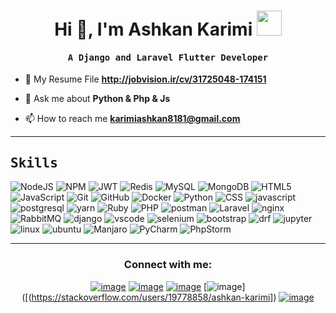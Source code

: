 




<h1 align="center">Hi 👋, I'm Ashkan Karimi <img height="40" src="https://media.giphy.com/media/hvRJCLFzcasrR4ia7z/giphy.gif")></h1>
<p align="center"><h4 align="center"><samp> A Django and Laravel Flutter Developer</samp></h4></p>

<div>
  
  
- 🔭  My Resume File **http://jobvision.ir/cv/31725048-174151**
  
- 💬  Ask me about **Python & Php & Js**

- 📫  How to reach me **karimiashkan8181@gmail.com**
</div> 


- - - -



 <h2><b><samp>Skills</samp></b></h4>
 
  ![NodeJS](https://img.shields.io/badge/node.js-6DA55F?style=for-the-badge&logo=node.js&logoColor=white) ![NPM](https://img.shields.io/badge/NPM-%23000000.svg?style=for-the-badge&logo=npm&logoColor=white) ![JWT](https://img.shields.io/badge/JWT-black?style=for-the-badge&logo=JSON%20web%20tokens) 
  ![Redis](https://img.shields.io/badge/redis-%23DD0031.svg?style=for-the-badge&logo=redis&logoColor=white) ![MySQL](https://img.shields.io/badge/mysql-%2300f.svg?style=for-the-badge&logo=mysql&logoColor=white) ![MongoDB](https://img.shields.io/badge/MongoDB-%234ea94b.svg?style=for-the-badge&logo=mongodb&logoColor=white) ![HTML5](https://img.shields.io/badge/html5-%23E34F26.svg?style=for-the-badge&logo=html5&logoColor=white) ![JavaScript](https://img.shields.io/badge/javascript-%23323330.svg?style=for-the-badge&logo=javascript&logoColor=%23F7DF1E) 	![Git](https://img.shields.io/badge/git-%23F05033.svg?style=for-the-badge&logo=git&logoColor=white) 	![GitHub](https://img.shields.io/badge/github-%23121011.svg?style=for-the-badge&logo=github&logoColor=white) ![Docker](https://img.shields.io/badge/docker-%230db7ed.svg?style=for-the-badge&logo=docker&logoColor=white) 
![Python](https://img.shields.io/badge/Python-3776AB?style=for-the-badge&logo=python&logoColor=white)
![CSS](https://img.shields.io/badge/CSS3-1572B6?style=for-the-badge&logo=css3&logoColor=white)
![javascript](https://img.shields.io/badge/JavaScript-323330?style=for-the-badge&logo=javascript&logoColor=F7DF1E)
![postgresql](https://img.shields.io/badge/PostgreSQL-316192?style=for-the-badge&logo=postgresql&logoColor=white)
![yarn](https://img.shields.io/badge/Yarn-2C8EBB?style=for-the-badge&logo=yarn&logoColor=white)
![Ruby](https://img.shields.io/badge/ruby-%23CC342D.svg?style=for-the-badge&logo=ruby&logoColor=white)
![PHP](https://img.shields.io/badge/php-%23777BB4.svg?style=for-the-badge&logo=php&logoColor=white)
![postman](https://img.shields.io/badge/Postman-FF6C37?style=for-the-badge&logo=Postman&logoColor=white)
![Laravel](https://img.shields.io/badge/laravel-%23FF2D20.svg?style=for-the-badge&logo=laravel&logoColor=white)
![nginx](https://img.shields.io/badge/Nginx-009639?style=for-the-badge&logo=nginx&logoColor=white)
![RabbitMQ](https://img.shields.io/badge/Rabbitmq-FF6600?style=for-the-badge&logo=rabbitmq&logoColor=white)
![django](https://img.shields.io/badge/Django-092E20?style=for-the-badge&logo=django&logoColor=white)
![vscode](https://img.shields.io/badge/Visual_Studio_Code-0078D4?style=for-the-badge&logo=visual%20studio%20code&logoColor=white)
![selenium](https://img.shields.io/badge/Selenium-43B02A?style=for-the-badge&logo=Selenium&logoColor=white)
![bootstrap](https://img.shields.io/badge/Bootstrap-563D7C?style=for-the-badge&logo=bootstrap&logoColor=white)
![drf](https://img.shields.io/badge/DJANGO-REST-ff1709?style=for-the-badge&logo=django&logoColor=white&color=ff1709&labelColor=gray)
![jupyter](https://img.shields.io/badge/Jupyter-F37626.svg?&style=for-the-badge&logo=Jupyter&logoColor=white)
![linux](https://img.shields.io/badge/Linux-FCC624?style=for-the-badge&logo=linux&logoColor=black)
![ubuntu](https://img.shields.io/badge/Ubuntu-E95420?style=for-the-badge&logo=ubuntu&logoColor=white)
![Manjaro](https://img.shields.io/badge/Manjaro-35BF5C?style=for-the-badge&logo=Manjaro&logoColor=white)
![PyCharm](https://img.shields.io/badge/pycharm-143?style=for-the-badge&logo=pycharm&logoColor=black&color=black&labelColor=green)
![PhpStorm](https://img.shields.io/badge/phpstorm-143?style=for-the-badge&logo=phpstorm&logoColor=black&color=black&labelColor=darkorchid)

- - - -

<h3 align="center">Connect with me:</h3>
<div align="center">

[![image](https://img.shields.io/badge/Instagram-E4405F?style=for-the-badge&logo=instagram&logoColor=white)](https://www.instagram.com/ashkann__k)
[![image](https://img.shields.io/badge/Gmail-D14836?style=for-the-badge&logo=gmail&logoColor=white)](mailto:karimiashkan8181@gmail.com)
[![image](https://img.shields.io/badge/LinkedIn-0077B5?style=for-the-badge&logo=linkedin&logoColor=white)](https://www.linkedin.com/in/mohammad-erfan-pouladzadeh-b10937220/)
[![image](https://img.shields.io/badge/-Stackoverflow-FE7A16?style=for-the-badge&logo=stack-overflow&logoColor=white)]([(https://stackoverflow.com/users/19778858/ashkan-karimi])
[![image](https://img.shields.io/badge/Telegram-blue?style=for-the-badge&logo=Telegram&logoColor=white)](https://t.me/@ashkann_k)

</div>
